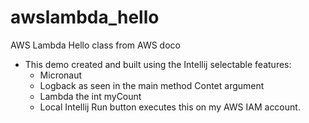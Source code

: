 # awslambda_hello
AWS Lambda Hello class from AWS doco

* This demo created and built using the Intellij selectable features:
  * Micronaut
  * Logback as seen in the main method Contet argument
  * Lambda the int myCount
  * Local Intellij Run button executes this on my AWS IAM account.
